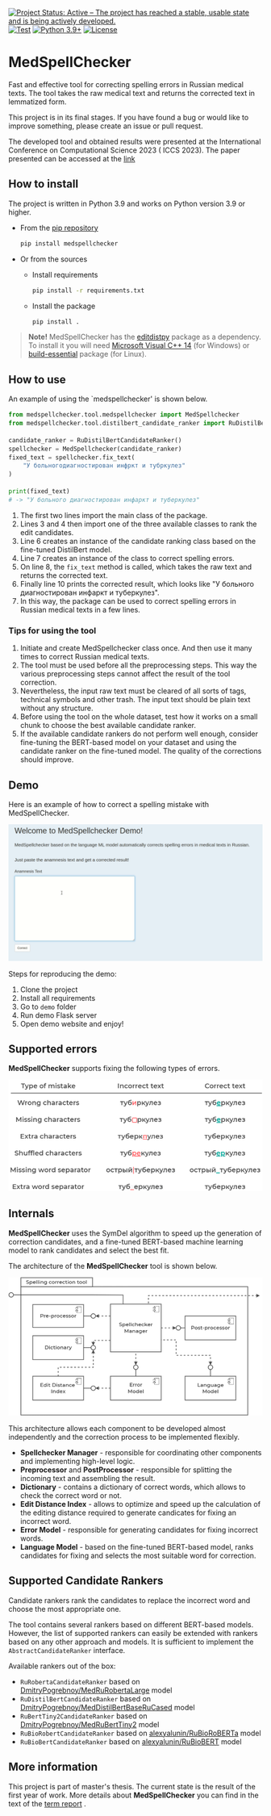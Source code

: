 [![Project Status: Active – The project has reached a stable, usable state and is being actively developed.](https://www.repostatus.org/badges/latest/active.svg)](https://www.repostatus.org/#active)
[![Test](https://github.com/DmitryPogrebnoy/MedSpellChecker/actions/workflows/python-test.yml/badge.svg?branch=main)](https://github.com/DmitryPogrebnoy/MedSpellChecker/actions/workflows/python-test.yml)
[![Python 3.9+](https://img.shields.io/badge/python-3.9+-blue.svg)](https://www.python.org/downloads/release/python-390/)
[![License](https://img.shields.io/badge/License-Apache%202.0-blue.svg)](https://github.com/DmitryPogrebnoy/MedSpellChecker/blob/main/LICENSE)

# MedSpellChecker

Fast and effective tool for correcting spelling errors in Russian medical texts.
The tool takes the raw medical text and returns the corrected text in lemmatized form.

This project is in its final stages.
If you have found a bug or would like to improve something, please create an issue or pull request.

The developed tool and obtained results were presented at the International Conference on Computational Science 2023 (
ICCS 2023).
The paper presented can be accessed at the [link](https://link.springer.com/chapter/10.1007/978-3-031-36024-4_16)

## How to install

The project is written in Python 3.9 and works on Python version 3.9 or higher.

- From the [pip repository](https://pypi.org/project/medspellchecker/)
    ```bash
    pip install medspellchecker
    ```

- Or from the sources
    - Install requirements
      ```bash
      pip install -r requirements.txt
      ```
    - Install the package
      ```bash
      pip install .
      ```

> **Note!**
> MedSpellChecker has the [editdistpy]() package as a dependency.
> To install it you will need [Microsoft Visual C++ 14](https://visualstudio.microsoft.com/visual-cpp-build-tools/) (for
> Windows)
> or [build-essential](https://packages.ubuntu.com/focal/build-essential) package (for Linux).

## How to use

An example of using the `medspellchecker' is shown below.

```python
from medspellchecker.tool.medspellchecker import MedSpellchecker
from medspellchecker.tool.distilbert_candidate_ranker import RuDistilBertCandidateRanker

candidate_ranker = RuDistilBertCandidateRanker()
spellchecker = MedSpellchecker(candidate_ranker)
fixed_text = spellchecker.fix_text(
    "У больногодиагностирован инфркт и тубркулез"
)

print(fixed_text)
# -> "У больного диагностирован инфаркт и туберкулез"
```

1) The first two lines import the main class of the package.
2) Lines 3 and 4 then import one of the three available classes to rank the edit candidates.
3) Line 6 creates an instance of the candidate ranking class based on the fine-tuned DistilBert model.
4) Line 7 creates an instance of the class to correct spelling errors.
5) On line 8, the `fix_text` method is called, which takes the raw text and returns the corrected text.
6) Finally line 10 prints the corrected result, which looks like "У больного диагностирован инфаркт и туберкулез".
7) In this way, the package can be used to correct spelling errors in Russian medical texts in a few lines.

### Tips for using the tool

1) Initiate and create MedSpellchecker class once. And then use it many times to correct Russian medical texts.
2) The tool must be used before all the preprocessing steps. This way the various preprocessing steps cannot affect the
   result of the tool correction.
3) Nevertheless, the input raw text must be cleared of all sorts of tags, technical symbols and other trash. The input
   text should be plain text without any structure.
4) Before using the tool on the whole dataset, test how it works on a small chunk to choose the best available candidate
   ranker.
5) If the available candidate rankers do not perform well enough, consider fine-tuning the BERT-based model on your
   dataset and using the candidate ranker on the fine-tuned model. The quality of the corrections should improve.

## Demo

Here is an example of how to correct a spelling mistake with MedSpellChecker.

![Demo](https://github.com/DmitryPogrebnoy/MedSpellChecker/blob/main/presentation_materials/readme/demo/demo_correct_message.gif)

Steps for reproducing the demo:

1. Clone the project
2. Install all requirements
3. Go to `demo` folder
3. Run demo Flask server
4. Open demo website and enjoy!

## Supported errors

**MedSpellChecker** supports fixing the following types of errors.

![Supported errors](https://github.com/DmitryPogrebnoy/MedSpellChecker/blob/main/presentation_materials/figures/misspelling_types.drawio.png)

## Internals

**MedSpellChecker** uses the SymDel algorithm to speed up the generation of correction candidates,
and a fine-tuned BERT-based machine learning model to rank candidates and select the best fit.

The architecture of the **MedSpellChecker** tool is shown below.

![Arch](https://github.com/DmitryPogrebnoy/MedSpellChecker/blob/main/presentation_materials/figures/arch.png)

This architecture allows each component to be developed almost independently and
the correction process to be implemented flexibly.

* **Spellchecker Manager** - responsible for coordinating other components and implementing high-level logic.
* **Preprocessor** and **PostProcessor** - responsible for splitting the incoming text and assembling the result.
* **Dictionary** - contains a dictionary of correct words, which allows to check the correct word or not.
* **Edit Distance Index** - allows to optimize and speed up the calculation of the editing distance required to generate
  candicates for fixing an incorrect word.
* **Error Model** - responsible for generating candidates for fixing incorrect words.
* **Language Model** - based on the fine-tuned BERT-based model, ranks candidates for fixing and selects the most
  suitable word for correction.

## Supported Candidate Rankers

Candidate rankers rank the candidates to replace the incorrect word and choose the most appropriate one.

The tool contains several rankers based on different BERT-based models.
However, the list of supported rankers can easily be extended with rankers based on any other approach and models.
It is sufficient to implement the `AbstractCandidateRanker` interface.

Available rankers out of the box:

- `RuRobertaCandidateRanker` based
  on [DmitryPogrebnoy/MedRuRobertaLarge](https://huggingface.co/DmitryPogrebnoy/MedRuRobertaLarge) model
- `RuDistilBertCandidateRanker` based
  on [DmitryPogrebnoy/MedDistilBertBaseRuCased](https://huggingface.co/DmitryPogrebnoy/MedDistilBertBaseRuCased) model
- `RuBertTiny2CandidateRanker` based
  on [DmitryPogrebnoy/MedRuBertTiny2](https://huggingface.co/DmitryPogrebnoy/MedRuBertTiny2) model
- `RuBioRobertCandidateRanker` based on [alexyalunin/RuBioRoBERTa](https://huggingface.co/alexyalunin/RuBioRoBERTa)
  model
- `RuBioBertCandidateRanker` based on [alexyalunin/RuBioBERT](https://huggingface.co/alexyalunin/RuBioBERT) model

## More information

This project is part of master's thesis. The current state is the result of the first year of work.
More details about **MedSpellChecker** you can find in the text of the
[term report](https://github.com/DmitryPogrebnoy/MedSpellChecker/blob/main/presentation_materials/defense/Pogrebnoy_Dmitry_defence.pdf)
.
